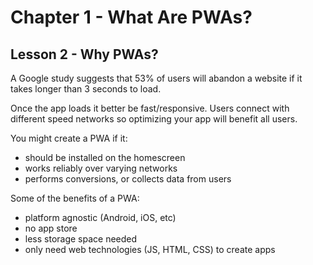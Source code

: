 # Chapter 1 - What Are PWAs?
## Lesson 2 - Why PWAs?

A Google study suggests that 53% of users will abandon a website if it takes longer than 3 seconds to load.

Once the app loads it better be fast/responsive. Users connect with different speed networks so optimizing your app will benefit all users.

You might create a PWA if it:
- should be installed on the homescreen
- works reliably over varying networks
- performs conversions, or collects data from users

Some of the benefits of a PWA:
- platform agnostic (Android, iOS, etc)
- no app store
- less storage space needed
- only need web technologies (JS, HTML, CSS) to create apps
